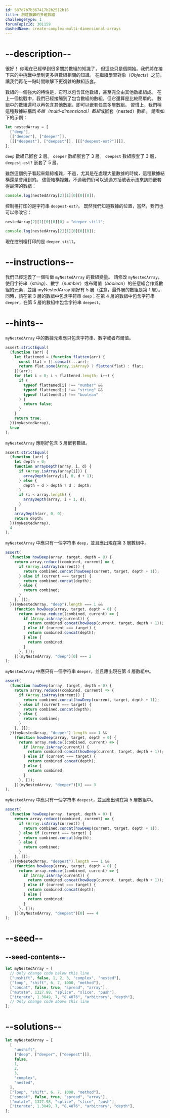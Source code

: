 ```yaml
---
id: 587d7b7b367417b2b2512b16
title: 創建複雜的多維數組
challengeType: 1
forumTopicId: 301159
dashedName: create-complex-multi-dimensional-arrays
---
```


# --description--

很好！ 你現在已經學到很多關於數組的知識了， 但這些只是個開始。我們將在接下來的中挑戰中學到更多與數組相關的知識。 在繼續學習對象（<dfn>Objects</dfn>）之前，讓我們再花一點時間瞭解下更復雜的數組嵌套。

數組的一個強大的特性是，它可以包含其他數組，甚至完全由其他數組組成。 在上一個挑戰中，我們已經接觸到了包含數組的數組，但它還算是比較簡單的。 數組中的數組還可以再包含其他數組，即可以嵌套任意多層數組。 習慣上，我們稱這種數據結構爲<dfn>多維（multi-dimensional）數組</dfn>或嵌套（nested）數組。 請看如下的示例：

```js
let nestedArray = [
  ["deep"],
  [["deeper"], ["deeper"]],
  [[["deepest"], ["deepest"]], [[["deepest-est?"]]]],
];
```

`deep` 數組已嵌套 2 層。 `deeper` 數組嵌套了 3 層。 `deepest` 數組嵌套了 3 層， `deepest-est?` 嵌套了 5 層。

雖然這個例子看起來錯綜複雜，不過，尤其是在處理大量數據的時候，這種數據結構還是會用到的。 儘管結構複雜，不過我們仍可以通過方括號表示法來訪問嵌套得最深的數組：

```js
console.log(nestedArray[2][1][0][0][0]);
```

控制檯打印的是字符串 `deepest-est?`。 既然我們知道數據的位置，當然，我們也可以修改它：

```js
nestedArray[2][1][0][0][0] = "deeper still";

console.log(nestedArray[2][1][0][0][0]);
```

現在控制檯打印的是 `deeper still`。

# --instructions--

我們已經定義了一個叫做 `myNestedArray` 的數組變量。 請修改 `myNestedArray`，使用字符串（<dfn>string</dfn>）、數字（<dfn>number</dfn>）或布爾值（<dfn>boolean</dfn>）的任意組合作爲數組的元素，並讓 myNestedArray 剛好有 5 層（注意，最外層的數組是第 1 層）。 同時，請在第 3 層的數組中包含字符串 `deep`；在第 4 層的數組中包含字符串 `deeper`，在第 5 層的數組中包含字符串 `deepest`。

# --hints--

`myNestedArray` 中的數據元素應只包含字符串、數字或者布爾值。

```js
assert.strictEqual(
  (function (arr) {
    let flattened = (function flatten(arr) {
      const flat = [].concat(...arr);
      return flat.some(Array.isArray) ? flatten(flat) : flat;
    })(arr);
    for (let i = 0; i < flattened.length; i++) {
      if (
        typeof flattened[i] !== "number" &&
        typeof flattened[i] !== "string" &&
        typeof flattened[i] !== "boolean"
      ) {
        return false;
      }
    }
    return true;
  })(myNestedArray),
  true
);
```

`myNestedArray` 應剛好包含 5 層嵌套數組。

```js
assert.strictEqual(
  (function (arr) {
    let depth = 0;
    function arrayDepth(array, i, d) {
      if (Array.isArray(array[i])) {
        arrayDepth(array[i], 0, d + 1);
      } else {
        depth = d > depth ? d : depth;
      }
      if (i < array.length) {
        arrayDepth(array, i + 1, d);
      }
    }
    arrayDepth(arr, 0, 0);
    return depth;
  })(myNestedArray),
  4
);
```

`myNestedArray` 中應只有一個字符串 `deep`，並且應出現在第 3 層數組中。

```js
assert(
  (function howDeep(array, target, depth = 0) {
    return array.reduce((combined, current) => {
      if (Array.isArray(current)) {
        return combined.concat(howDeep(current, target, depth + 1));
      } else if (current === target) {
        return combined.concat(depth);
      } else {
        return combined;
      }
    }, []);
  })(myNestedArray, "deep").length === 1 &&
    (function howDeep(array, target, depth = 0) {
      return array.reduce((combined, current) => {
        if (Array.isArray(current)) {
          return combined.concat(howDeep(current, target, depth + 1));
        } else if (current === target) {
          return combined.concat(depth);
        } else {
          return combined;
        }
      }, []);
    })(myNestedArray, "deep")[0] === 2
);
```

`myNestedArray` 中應只有一個字符串 `deeper`，並且應出現在第 4 層數組中。

```js
assert(
  (function howDeep(array, target, depth = 0) {
    return array.reduce((combined, current) => {
      if (Array.isArray(current)) {
        return combined.concat(howDeep(current, target, depth + 1));
      } else if (current === target) {
        return combined.concat(depth);
      } else {
        return combined;
      }
    }, []);
  })(myNestedArray, "deeper").length === 1 &&
    (function howDeep(array, target, depth = 0) {
      return array.reduce((combined, current) => {
        if (Array.isArray(current)) {
          return combined.concat(howDeep(current, target, depth + 1));
        } else if (current === target) {
          return combined.concat(depth);
        } else {
          return combined;
        }
      }, []);
    })(myNestedArray, "deeper")[0] === 3
);
```

`myNestedArray` 中應只有一個字符串 `deepest`，並且應出現在第 5 層數組中。

```js
assert(
  (function howDeep(array, target, depth = 0) {
    return array.reduce((combined, current) => {
      if (Array.isArray(current)) {
        return combined.concat(howDeep(current, target, depth + 1));
      } else if (current === target) {
        return combined.concat(depth);
      } else {
        return combined;
      }
    }, []);
  })(myNestedArray, "deepest").length === 1 &&
    (function howDeep(array, target, depth = 0) {
      return array.reduce((combined, current) => {
        if (Array.isArray(current)) {
          return combined.concat(howDeep(current, target, depth + 1));
        } else if (current === target) {
          return combined.concat(depth);
        } else {
          return combined;
        }
      }, []);
    })(myNestedArray, "deepest")[0] === 4
);
```

# --seed--

## --seed-contents--

```js
let myNestedArray = [
  // Only change code below this line
  ["unshift", false, 1, 2, 3, "complex", "nested"],
  ["loop", "shift", 6, 7, 1000, "method"],
  ["concat", false, true, "spread", "array"],
  ["mutate", 1327.98, "splice", "slice", "push"],
  ["iterate", 1.3849, 7, "8.4876", "arbitrary", "depth"],
  // Only change code above this line
];
```

# --solutions--

```js
let myNestedArray = [
  [
    "unshift",
    ["deep", ["deeper", ["deepest"]]],
    false,
    1,
    2,
    3,
    "complex",
    "nested",
  ],
  ["loop", "shift", 6, 7, 1000, "method"],
  ["concat", false, true, "spread", "array"],
  ["mutate", 1327.98, "splice", "slice", "push"],
  ["iterate", 1.3849, 7, "8.4876", "arbitrary", "depth"],
];
```

